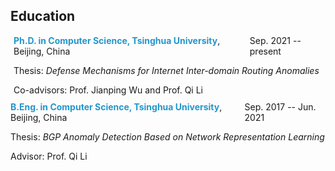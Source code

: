 ## Education

<div style="margin-bottom: 10px; margin-left: 5px">
  <div style="margin: 0; display: flex; justify-content: space-between; align-items: center;">
      <span><font color="2496CB"><b>Ph.D. in Computer Science, Tsinghua University</b></font>, Beijing, China</span>
      <span>Sep. 2021 -- present</span>
  </div>
  <p style="margin-bottom: 0;">Thesis: <i>Defense Mechanisms for Internet Inter-domain Routing Anomalies</i></p>
  <p style="margin-bottom: 0;">Co-advisors: Prof. Jianping Wu and Prof. Qi Li</p>
</div>

<div style="margin-bottom: 10px;">
  <div style="margin: 0; display: flex; justify-content: space-between; align-items: center;">
      <span><font color="2496CB"><b>B.Eng. in Computer Science, Tsinghua University</b></font>, Beijing, China</span>
      <span>Sep. 2017 -- Jun. 2021</span>
  </div>
  <p>Thesis: <i>BGP Anomaly Detection Based on Network Representation Learning</i></p>
  <p>Advisor: Prof. Qi Li</p>
</div>
